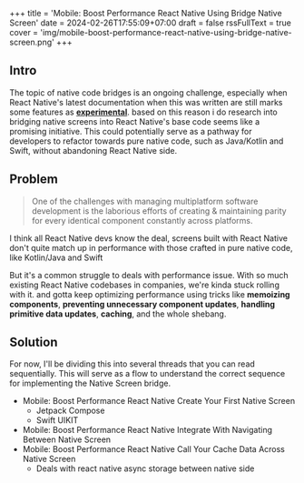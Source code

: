 +++
title = 'Mobile: Boost Performance React Native Using Bridge Native Screen'
date = 2024-02-26T17:55:09+07:00
draft = false
rssFullText = true
cover = 'img/mobile-boost-performance-react-native-using-bridge-native-screen.png'
+++

## Intro

The topic of native code bridges is an ongoing challenge, especially when React Native's latest documentation when this was written
are still marks some features as [**experimental**](https://reactnative.dev/docs/the-new-architecture/pillars-fabric-components). based on this reason i do research into bridging native screens into React Native's base code seems like a promising initiative. This could potentially serve as a pathway for developers to refactor towards pure native code, such as Java/Kotlin and Swift, without abandoning React Native side.

## Problem

> One of the challenges with managing multiplatform software development is the laborious efforts of creating & maintaining parity for every identical component constantly across platforms.

I think all React Native devs know the deal, screens built with React Native don't quite match up in performance with those crafted in pure native code, like Kotlin/Java and Swift

But it's a common struggle to deals with performance issue. With so much existing React Native codebases in companies, we're kinda stuck rolling with it. and gotta keep optimizing performance using tricks like **memoizing components**, **preventing unnecessary component updates**, **handling primitive data updates**, **caching**, and the whole shebang.

## Solution

For now, I'll be dividing this into several threads that you can read sequentially. This will serve as a flow to understand the correct sequence for implementing the Native Screen bridge.

- Mobile: Boost Performance React Native Create Your First Native Screen
  - Jetpack Compose
  - Swift UIKIT
- Mobile: Boost Performance React Native Integrate With Navigating Between Native Screen
- Mobile: Boost Performance React Native Call Your Cache Data Across Native Screen
  - Deals with react native async storage between native side
